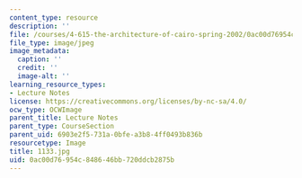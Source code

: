 ```yaml
---
content_type: resource
description: ''
file: /courses/4-615-the-architecture-of-cairo-spring-2002/0ac00d76954c848646bb720ddcb2875b_1133.jpg
file_type: image/jpeg
image_metadata:
  caption: ''
  credit: ''
  image-alt: ''
learning_resource_types:
- Lecture Notes
license: https://creativecommons.org/licenses/by-nc-sa/4.0/
ocw_type: OCWImage
parent_title: Lecture Notes
parent_type: CourseSection
parent_uid: 6903e2f5-731a-0bfe-a3b8-4ff0493b836b
resourcetype: Image
title: 1133.jpg
uid: 0ac00d76-954c-8486-46bb-720ddcb2875b
---
```

